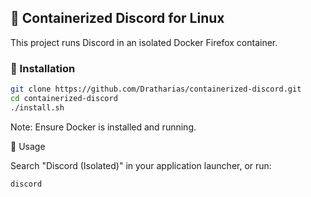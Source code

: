 ## 🐧 Containerized Discord for Linux

This project runs Discord in an isolated Docker Firefox container.

### 🔧 Installation

```bash
git clone https://github.com/Dratharias/containerized-discord.git
cd containerized-discord
./install.sh
```

Note: Ensure Docker is installed and running.

🚀 Usage

Search "Discord (Isolated)" in your application launcher, or run:
```
discord
```

